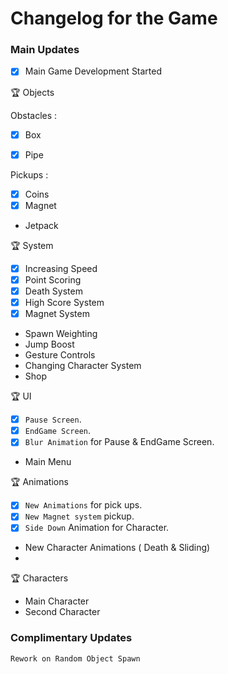 
# Changelog for the Game


### Main Updates

- [x] Main Game Development Started 



:trophy: Objects

Obstacles :

- [x] Box
- [x] Pipe


Pickups :
- [x] Coins
- [x] Magnet
- Jetpack


:trophy: System
- [x] Increasing Speed
- [x] Point Scoring
- [x] Death System
- [x] High Score System
- [x] Magnet System
- Spawn Weighting
- Jump Boost
- Gesture Controls
- Changing Character System
- Shop


:trophy: UI

- [x] `Pause Screen`.
- [x] `EndGame Screen`.
- [x]  `Blur Animation` for Pause & EndGame Screen.
- Main Menu




:trophy: Animations
- [x] `New Animations` for pick ups.
- [x] `New Magnet system` pickup.
- [x] `Side Down` Animation for Character.
- New Character Animations ( Death & Sliding)
- 

:trophy: Characters

- Main Character
- Second Character

### Complimentary Updates

`Rework on Random Object Spawn`




